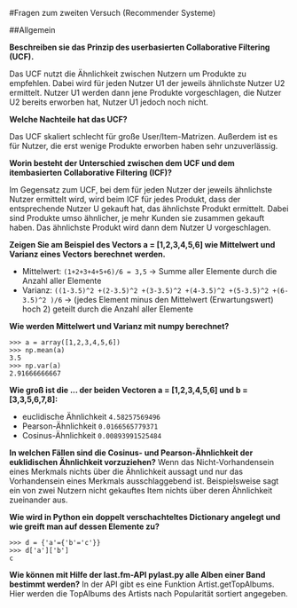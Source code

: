 #Fragen zum zweiten Versuch (Recommender Systeme)

##Allgemein

**Beschreiben sie das Prinzip des userbasierten Collaborative Filtering (UCF).**

Das UCF nutzt die Ähnlichkeit zwischen Nutzern um Produkte zu empfehlen. Dabei wird für jeden Nutzer U1 der jeweils ähnlichste Nutzer U2 ermittelt. Nutzer U1 werden dann jene Produkte vorgeschlagen, die Nutzer U2 bereits erworben hat, Nutzer U1 jedoch noch nicht. 

**Welche Nachteile hat das UCF?**

Das UCF skaliert schlecht für große User/Item-Matrizen.
Außerdem ist es für Nutzer, die erst wenige Produkte erworben haben sehr unzuverlässig.

**Worin besteht der Unterschied zwischen dem UCF und dem itembasierten Collaborative Filtering (ICF)?**

Im Gegensatz zum UCF, bei dem für jeden Nutzer der jeweils ähnlichste Nutzer ermittelt wird, wird beim ICF für jedes Produkt, dass der entsprechende Nutzer U gekauft hat, das ähnlichste Produkt ermittelt. Dabei sind Produkte umso ähnlicher, je mehr Kunden sie zusammen gekauft haben. Das ähnlichste Produkt wird dann dem Nutzer U vorgeschlagen. 

**Zeigen Sie am Beispiel des Vectors a = [1,2,3,4,5,6] wie Mittelwert und Varianz eines Vectors berechnet werden.**
- Mittelwert: 	`(1+2+3+4+5+6)/6 = 3,5`            -> Summe aller Elemente durch die Anzahl aller Elemente
- Varianz:	 	`((1-3.5)^2 +(2-3.5)^2 +(3-3.5)^2 +(4-3.5)^2 +(5-3.5)^2 +(6-3.5)^2 )/6` -> (jedes Element minus den Mittelwert (Erwartungswert) hoch 2) geteilt durch die Anzahl aller Elemente 

**Wie werden Mittelwert und Varianz mit numpy berechnet?**

```
>>> a = array([1,2,3,4,5,6])
>>> np.mean(a)
3.5
>>> np.var(a)
2.91666666667
```

**Wie groß ist die ... der beiden Vectoren a = [1,2,3,4,5,6] und b = [3,3,5,6,7,8]:**

- euclidische Ähnlichkeit
	`4.58257569496`
- Pearson-Ähnlichkeit
	`0.0166565779371`
- Cosinus-Ähnlichkeit
	`0.00893991525484`

**In welchen Fällen sind die Cosinus- und Pearson-Ähnlichkeit der euklidischen Ähnlichkeit vorzuziehen?**
Wenn das Nicht-Vorhandensein eines Merkmals nichts über die Ähnlichkeit aussagt und nur das Vorhandensein eines Merkmals ausschlaggebend ist.
Beispielsweise sagt ein von zwei Nutzern nicht gekauftes Item nichts über deren Ähnlichkeit zueinander aus.

**Wie wird in Python ein doppelt verschachteltes Dictionary angelegt und wie greift man auf dessen Elemente zu?**

```
>>> d = {'a'={'b'='c'}}
>>> d['a']['b']
c
```

**Wie können mit Hilfe der last.fm-API pylast.py alle Alben einer Band bestimmt werden?**
In der API gibt es eine Funktion Artist.getTopAlbums. Hier werden die TopAlbums des Artists nach Popularität sortiert angegeben. 